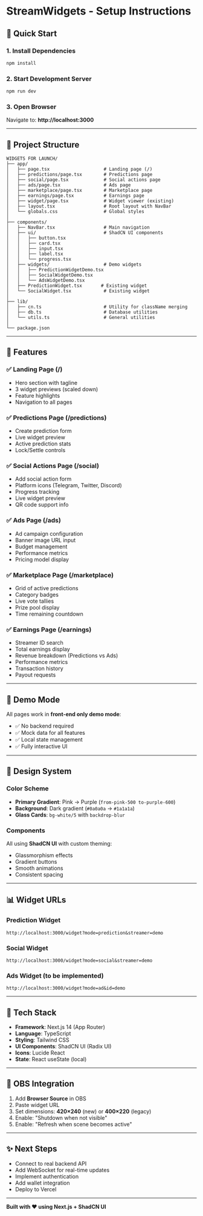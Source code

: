# StreamWidgets - Setup Instructions

## 🚀 Quick Start

### 1. Install Dependencies
```powershell
npm install
```

### 2. Start Development Server
```powershell
npm run dev
```

### 3. Open Browser
Navigate to: **http://localhost:3000**

---

## 📁 Project Structure

```
WIDGETS FOR LAUNCH/
├── app/
│   ├── page.tsx                    # Landing page (/)
│   ├── predictions/page.tsx        # Predictions page
│   ├── social/page.tsx             # Social actions page
│   ├── ads/page.tsx                # Ads page
│   ├── marketplace/page.tsx        # Marketplace page
│   ├── earnings/page.tsx           # Earnings page
│   ├── widget/page.tsx             # Widget viewer (existing)
│   ├── layout.tsx                  # Root layout with NavBar
│   └── globals.css                 # Global styles
│
├── components/
│   ├── NavBar.tsx                  # Main navigation
│   ├── ui/                         # ShadCN UI components
│   │   ├── button.tsx
│   │   ├── card.tsx
│   │   ├── input.tsx
│   │   ├── label.tsx
│   │   └── progress.tsx
│   ├── widgets/                    # Demo widgets
│   │   ├── PredictionWidgetDemo.tsx
│   │   ├── SocialWidgetDemo.tsx
│   │   └── AdsWidgetDemo.tsx
│   ├── PredictionWidget.tsx       # Existing widget
│   └── SocialWidget.tsx            # Existing widget
│
├── lib/
│   ├── cn.ts                       # Utility for className merging
│   ├── db.ts                       # Database utilities
│   └── utils.ts                    # General utilities
│
└── package.json
```

---

## 🎨 Features

### ✅ Landing Page (/)
- Hero section with tagline
- 3 widget previews (scaled down)
- Feature highlights
- Navigation to all pages

### ✅ Predictions Page (/predictions)
- Create prediction form
- Live widget preview
- Active prediction stats
- Lock/Settle controls

### ✅ Social Actions Page (/social)
- Add social action form
- Platform icons (Telegram, Twitter, Discord)
- Progress tracking
- Live widget preview
- QR code support info

### ✅ Ads Page (/ads)
- Ad campaign configuration
- Banner image URL input
- Budget management
- Performance metrics
- Pricing model display

### ✅ Marketplace Page (/marketplace)
- Grid of active predictions
- Category badges
- Live vote tallies
- Prize pool display
- Time remaining countdown

### ✅ Earnings Page (/earnings)
- Streamer ID search
- Total earnings display
- Revenue breakdown (Predictions vs Ads)
- Performance metrics
- Transaction history
- Payout requests

---

## 🎯 Demo Mode

All pages work in **front-end only demo mode**:
- ✅ No backend required
- ✅ Mock data for all features
- ✅ Local state management
- ✅ Fully interactive UI

---

## 🎨 Design System

### Color Scheme
- **Primary Gradient**: Pink → Purple (`from-pink-500 to-purple-600`)
- **Background**: Dark gradient (`#0a0a0a` → `#1a1a1a`)
- **Glass Cards**: `bg-white/5` with `backdrop-blur`

### Components
All using **ShadCN UI** with custom theming:
- Glassmorphism effects
- Gradient buttons
- Smooth animations
- Consistent spacing

---

## 📊 Widget URLs

### Prediction Widget
```
http://localhost:3000/widget?mode=prediction&streamer=demo
```

### Social Widget
```
http://localhost:3000/widget?mode=social&streamer=demo
```

### Ads Widget (to be implemented)
```
http://localhost:3000/widget?mode=ad&id=demo
```

---

## 🔧 Tech Stack

- **Framework**: Next.js 14 (App Router)
- **Language**: TypeScript
- **Styling**: Tailwind CSS
- **UI Components**: ShadCN UI (Radix UI)
- **Icons**: Lucide React
- **State**: React useState (local)

---

## 🎥 OBS Integration

1. Add **Browser Source** in OBS
2. Paste widget URL
3. Set dimensions: **420×240** (new) or **400×220** (legacy)
4. Enable: "Shutdown when not visible"
5. Enable: "Refresh when scene becomes active"

---

## ✨ Next Steps

- Connect to real backend API
- Add WebSocket for real-time updates
- Implement authentication
- Add wallet integration
- Deploy to Vercel

---

**Built with ❤️ using Next.js + ShadCN UI**

